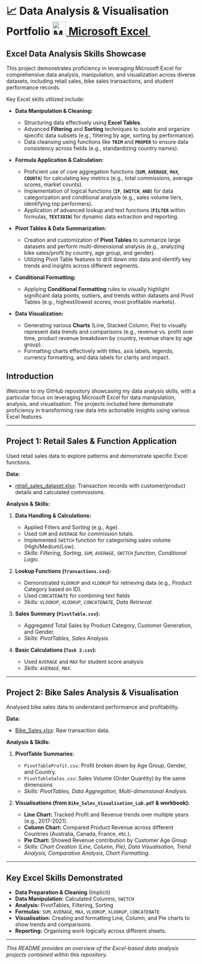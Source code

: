 # 📈 Data Analysis & Visualisation Portfolio <a href="https://www.microsoft.com/en-us/microsoft-365/excel" target="_blank" rel="noreferrer"><img src="https://img.icons8.com/color/24/000000/microsoft-excel-2019--v1.png" width="36" height="36" alt="Microsoft Excel"/> **Microsoft Excel** </a>&nbsp;  


## Excel Data Analysis Skills Showcase

This project demonstrates proficiency in leveraging Microsoft Excel for comprehensive data analysis, manipulation, and visualization across diverse datasets, including retail sales, bike sales transactions, and student performance records.

Key Excel skills utilized include:

* **Data Manipulation & Cleaning:**
    * Structuring data effectively using **Excel Tables**.
    * Advanced **Filtering** and **Sorting** techniques to isolate and organize specific data subsets (e.g., filtering by age, sorting by performance).
    * Data cleansing using functions like **`TRIM`** and **`PROPER`** to ensure data consistency across fields (e.g., standardizing country names).

* **Formula Application & Calculation:**
    * Proficient use of core aggregation functions (**`SUM`**, **`AVERAGE`**, **`MAX`**, **`COUNTA`**) for calculating key metrics (e.g., total commissions, average scores, market counts).
    * Implementation of logical functions (**`IF`**, **`SWITCH`**, **`AND`**) for data categorization and conditional analysis (e.g., sales volume tiers, identifying top performers).
    * Application of advanced lookup and text functions (**`FILTER`** within formulas, **`TEXTJOIN`**) for dynamic data extraction and reporting.

* **Pivot Tables & Data Summarization:**
    * Creation and customization of **Pivot Tables** to summarize large datasets and perform multi-dimensional analysis (e.g., analyzing bike sales/profit by country, age group, and gender).
    * Utilizing Pivot Table features to drill down into data and identify key trends and insights across different segments.

* **Conditional Formatting:**
    * Applying **Conditional Formatting** rules to visually highlight significant data points, outliers, and trends within datasets and Pivot Tables (e.g., highest/lowest scores, most profitable markets).

* **Data Visualization:**
    * Generating various **Charts** (Line, Stacked Column, Pie) to visually represent data trends and comparisons (e.g., revenue vs. profit over time, product revenue breakdown by country, revenue share by age group).
    * Formatting charts effectively with titles, axis labels, legends, currency formatting, and data labels for clarity and impact.



## Introduction

Welcome to my GitHub repository showcasing my data analysis skills, with a particular focus on leveraging Microsoft Excel for data manipulation, analysis, and visualisation. The projects included here demonstrate proficiency in transforming raw data into actionable insights using various Excel features.

---

## Project 1: Retail Sales & Function Application

Used retail sales data to explore patterns and demonstrate specific Excel functions.

**Data:**
* [retail_sales_dataset.xlsx](https://justit831-my.sharepoint.com/:x:/g/personal/justincracium_bootcamp_justit_co_uk/EW2mJFN6GN5HsUmKJ7xwof8BzJZ2j_6W3MkodqCRU0OeTg?e=gv4sLz): Transaction records with customer/product details and calculated commissions.

**Analysis & Skills:**

1.  **Data Handling & Calculations:**
    * Applied Filters and Sorting (e.g., Age).
    * Used `SUM` and `AVERAGE` for commission totals.
    * Implemented `SWITCH` function for categorising sales volume (High/Medium/Low).
    * *Skills: Filtering, Sorting, `SUM`, `AVERAGE`, `SWITCH` function, Conditional Logic.*

2.  **Lookup Functions (`Transactions.csv`):**
    * Demonstrated `VLOOKUP` and `XLOOKUP` for retrieving data (e.g., Product Category based on ID).
    * Used `CONCATENATE` for combining text fields
    * *Skills: `VLOOKUP`, `XLOOKUP`, `CONCATENATE`, Data Retrieval.*

3.  **Sales Summary (`PivotTable.csv`):**
    * Aggregated Total Sales by Product Category, Customer Generation, and Gender.
    * *Skills: PivotTables, Sales Analysis.*

4.  **Basic Calculations (`Task 2.csv`):**
    * Used `AVERAGE` and `MAX` for student score analysis
    * *Skills: `AVERAGE`, `MAX`.*

---

## Project 2: Bike Sales Analysis & Visualisation

Analysed bike sales data to understand performance and profitability.

**Data:**
* [Bike_Sales.xlsx](https://justit831-my.sharepoint.com/:x:/g/personal/justincracium_bootcamp_justit_co_uk/Ea9shnOX2U9PjWQRBPGOXAEBVYqYAD8unbfY-DwmdoUdig): Raw transaction data.

**Analysis & Skills:**

1.  **PivotTable Summaries:**
    * `PivotTableProfit.csv`: Profit broken down by Age Group, Gender, and Country.
    * `PivotTableSales.csv`: Sales Volume (Order Quantity) by the same dimensions
    * *Skills: PivotTables, Data Aggregation, Multi-dimensional Analysis.*

2.  **Visualisations (from `Bike_Sales_Visualisation_Lab.pdf` & workbook):**
    * **Line Chart:** Tracked Profit and Revenue trends over multiple years (e.g., 2017-2021).
    * **Column Chart:** Compared Product Revenue across different Countries (Australia, Canada, France, etc.).
    * **Pie Chart:** Showed Revenue contribution by Customer Age Group
    * *Skills: Chart Creation (Line, Column, Pie), Data Visualisation, Trend Analysis, Comparative Analysis, Chart Formatting.*


---

## Key Excel Skills Demonstrated

* **Data Preparation & Cleaning** (Implicit)
* **Data Manipulation:** Calculated Columns, `SWITCH`
* **Analysis:** PivotTables, Filtering, Sorting
* **Formulas:** `SUM`, `AVERAGE`, `MAX`, `VLOOKUP`, `XLOOKUP`, `CONCATENATE`
* **Visualisation:** Creating and formatting Line, Column, and Pie charts to show trends and comparisons.
* **Reporting:** Organising work logically across different sheets.

---

*This README provides an overview of the Excel-based data analysis projects contained within this repository.*
